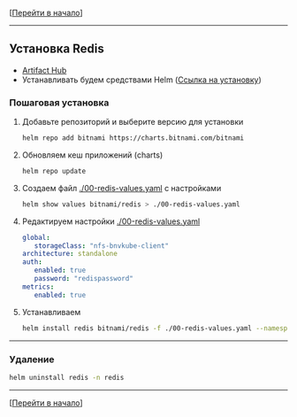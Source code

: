 [[Перейти в начало](../README.md)]

---

## Установка Redis

* [Artifact Hub](https://artifacthub.io/packages/helm/bitnami/redis)
* Устанавливать будем средствами Helm ([Ссылка на установку](../install-helm/README.md))

### Пошаговая установка

1. Добавьте репозиторий и выберите версию для установки
   ```bash
   helm repo add bitnami https://charts.bitnami.com/bitnami
   ```

2. Обновляем кеш приложений (charts)
   ```bash
   helm repo update
   ```

3. Создаем файл [./00-redis-values.yaml](./00-redis-values.yaml) с настройками
   ```bash
   helm show values bitnami/redis > ./00-redis-values.yaml
   ```

4. Редактируем настройки [./00-redis-values.yaml](./00-redis-values.yaml)
   ```yaml
   global:
      storageClass: "nfs-bnvkube-client"
   architecture: standalone
   auth:
      enabled: true
      password: "redispassword"
   metrics:
      enabled: true
   ```

5. Устанавливаем
   ```bash
   helm install redis bitnami/redis -f ./00-redis-values.yaml --namespace redis --create-namespace
   ```

---

### Удаление
   ```bash
   helm uninstall redis -n redis
   ```

---

[[Перейти в начало](../README.md)]